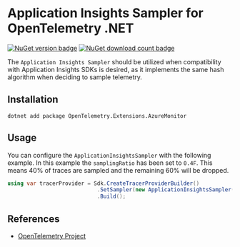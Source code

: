 # Application Insights Sampler for OpenTelemetry .NET

[![NuGet version badge](https://img.shields.io/nuget/v/OpenTelemetry.Extensions.AzureMonitor.svg)](https://www.nuget.org/packages/OpenTelemetry.Extensions.AzureMonitor)
[![NuGet download count badge](https://img.shields.io/nuget/dt/OpenTelemetry.Extensions.AzureMonitor.svg)](https://www.nuget.org/packages/OpenTelemetry.Extensions.AzureMonitor)

The ```Application Insights Sampler``` should be utilized when
compatibility with Application Insights SDKs is desired, as it
implements the same hash algorithm when deciding to sample telemetry.

## Installation

```shell
dotnet add package OpenTelemetry.Extensions.AzureMonitor
```

## Usage

You can configure the `ApplicationInsightsSampler` with the following example.
In this example the `samplingRatio` has been set to `0.4F`.
This means 40% of traces are sampled and the remaining 60% will be dropped.

```csharp
using var tracerProvider = Sdk.CreateTracerProviderBuilder()
                            .SetSampler(new ApplicationInsightsSampler(0.4F))
                            .Build();
```

## References

* [OpenTelemetry Project](https://opentelemetry.io/)
